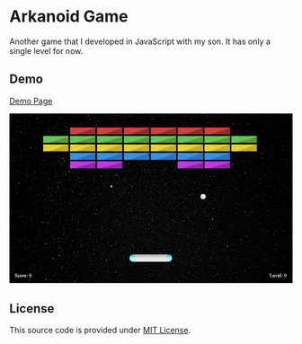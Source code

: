 # Arkanoid Game

Another game that I developed in JavaScript with my son. It has only a single level for now.

## Demo

[Demo Page](https://arkanoid.onurcinar.repl.co/)

![Arkanoid Game](screenshot.png)

## License

This source code is provided under [MIT License](LICENSE).
